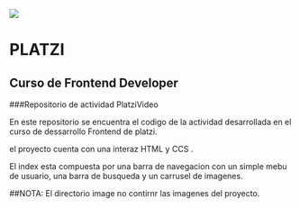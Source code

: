 ![](https://static.platzi.com/bff/image/isotipoPlatzi-442ccc1186a9806e18c9889cc301ffe1.png)  
# PLATZI
##  Curso de Frontend Developer 
###Repositorio de actividad PlatziVideo

En este repositorio se encuentra el codigo  de la actividad desarrollada en el curso de dessarrollo  Frontend de platzi. 

el proyecto cuenta con una interaz HTML y CCS .

El index  esta compuesta por una barra de navegacion con un simple mebu de usuario,  una barra de busqueda y un carrusel de imagenes.

##NOTA:
El directorio image no contirnr las imagenes del proyecto.
